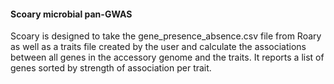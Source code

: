 #### Scoary microbial pan-GWAS

Scoary is designed to take the gene_presence_absence.csv file from Roary as well as a traits file created by the user and calculate the associations between all genes in the accessory genome and the traits. It reports a list of genes sorted by strength of association per trait.

